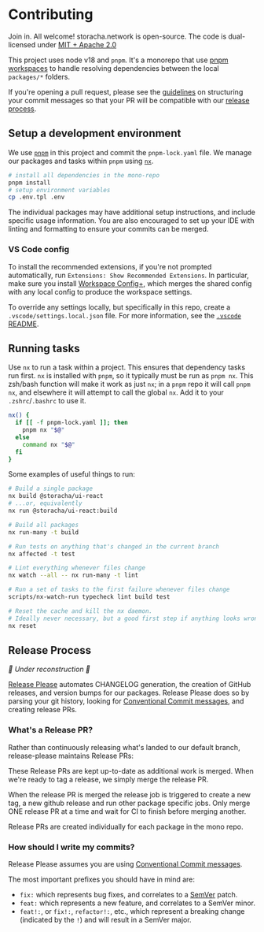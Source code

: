 # Contributing

Join in. All welcome! storacha.network is open-source. The code is dual-licensed under [MIT + Apache 2.0](license.md)

This project uses node v18 and `pnpm`. It's a monorepo that use [pnpm workspaces](https://pnpm.io/workspaces) to handle resolving dependencies between the local `packages/*` folders.

If you're opening a pull request, please see the [guidelines](#how-should-i-write-my-commits) on structuring your commit messages so that your PR will be compatible with our [release process](#release-process).

## Setup a development environment

We use [`pnpm`](https://pnpm.io/) in this project and commit the
`pnpm-lock.yaml` file. We manage our packages and tasks within `pnpm` using
[`nx`](https://nx.dev/).

```bash
# install all dependencies in the mono-repo
pnpm install
# setup environment variables
cp .env.tpl .env
```

The individual packages may have additional setup instructions, and include specific usage information. You are also encouraged to set up your IDE with linting and formatting to ensure your commits can be merged.

### VS Code config

To install the recommended extensions, if you're not prompted automatically, run `Extensions: Show Recommended Extensions`. In particular, make sure you install [Workspace Config+](https://marketplace.visualstudio.com/items?itemName=Swellaby.workspace-config-plus), which merges the shared config with any local config to produce the workspace settings.

To override any settings locally, but specifically in this repo, create a `.vscode/settings.local.json` file. For more information, see the [`.vscode` README](./.vscode/README.md).

## Running tasks

Use `nx` to run a task within a project. This ensures that dependency tasks run first. `nx` is installed with `pnpm`, so it typically must be run as `pnpm nx`. This zsh/bash function will make it work as just `nx`; in a `pnpm` repo it will call `pnpm nx`, and elsewhere it will attempt to call the global `nx`. Add it to your `.zshrc`/`.bashrc` to use it.

```sh
nx() {
  if [[ -f pnpm-lock.yaml ]]; then
    pnpm nx "$@"
  else
    command nx "$@"
  fi
}
```

Some examples of useful things to run:

```sh
# Build a single package
nx build @storacha/ui-react
# ...or, equivalently
nx run @storacha/ui-react:build

# Build all packages
nx run-many -t build

# Run tests on anything that's changed in the current branch
nx affected -t test

# Lint everything whenever files change
nx watch --all -- nx run-many -t lint

# Run a set of tasks to the first failure whenever files change
scripts/nx-watch-run typecheck lint build test

# Reset the cache and kill the nx daemon.
# Ideally never necessary, but a good first step if anything looks wrong.
nx reset
```

## Release Process

_🚧 Under reconstruction 🚧_

[Release Please](https://github.com/googleapis/release-please) automates CHANGELOG generation, the creation of GitHub releases, and version bumps for our packages. Release Please does so by parsing your git history, looking for [Conventional Commit messages](https://www.conventionalcommits.org/),
and creating release PRs.

### What's a Release PR?

Rather than continuously releasing what's landed to our default branch, release-please maintains Release PRs:

These Release PRs are kept up-to-date as additional work is merged. When we're ready to tag a release, we simply merge the release PR.

When the release PR is merged the release job is triggered to create a new tag, a new github release and run other package specific jobs. Only merge ONE release PR at a time and wait for CI to finish before merging another.

Release PRs are created individually for each package in the mono repo.

### How should I write my commits?

Release Please assumes you are using [Conventional Commit messages](https://www.conventionalcommits.org/).

The most important prefixes you should have in mind are:

- `fix:` which represents bug fixes, and correlates to a [SemVer](https://semver.org/)
  patch.
- `feat:` which represents a new feature, and correlates to a SemVer minor.
- `feat!:`, or `fix!:`, `refactor!:`, etc., which represent a breaking change
  (indicated by the `!`) and will result in a SemVer major.
